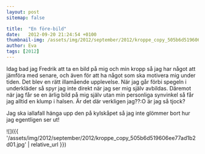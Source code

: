 ```yaml
---
layout: post
sitemap: false

title:  "En före-bild"
date:   2012-09-20 21:24:54 +0100
thumbnail-img: /assets/img/2012/september/2012/kroppe_copy_505b6d519606ee77ad1b2d01.jpg
author: Eva
tags: [2012]
---
```


Idag bad jag Fredrik att ta en bild på mig och min kropp så jag har något att jämföra med senare, och även för att ha något som ska motivera mig under tiden. Det blev en rätt illamående upplevelse. När jag går förbi spegeln i underkläder så spyr jag inte direkt när jag ser mig själv avbildas. Däremot när jag får se en ärlig bild på mig själv utan min personliga synvinkel så får jag alltid en klump i halsen. Är det där verkligen jag??:O är jag så tjock? 

Jag ska iallafall hänga upp den på kylskåpet så jag inte glömmer bort hur jag egentligen ser ut!

![]({{ '/assets/img/2012/september/2012/kroppe_copy_505b6d519606ee77ad1b2d01.jpg'  | relative_url }})

